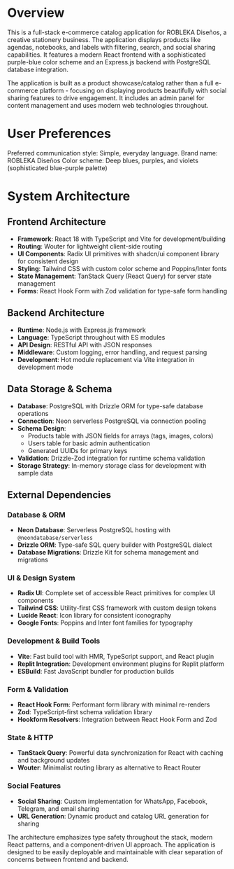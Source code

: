 # Overview

This is a full-stack e-commerce catalog application for ROBLEKA Diseños, a creative stationery business. The application displays products like agendas, notebooks, and labels with filtering, search, and social sharing capabilities. It features a modern React frontend with a sophisticated purple-blue color scheme and an Express.js backend with PostgreSQL database integration.

The application is built as a product showcase/catalog rather than a full e-commerce platform - focusing on displaying products beautifully with social sharing features to drive engagement. It includes an admin panel for content management and uses modern web technologies throughout.

# User Preferences

Preferred communication style: Simple, everyday language.
Brand name: ROBLEKA Diseños
Color scheme: Deep blues, purples, and violets (sophisticated blue-purple palette)

# System Architecture

## Frontend Architecture
- **Framework**: React 18 with TypeScript and Vite for development/building
- **Routing**: Wouter for lightweight client-side routing  
- **UI Components**: Radix UI primitives with shadcn/ui component library for consistent design
- **Styling**: Tailwind CSS with custom color scheme and Poppins/Inter fonts
- **State Management**: TanStack Query (React Query) for server state management
- **Forms**: React Hook Form with Zod validation for type-safe form handling

## Backend Architecture  
- **Runtime**: Node.js with Express.js framework
- **Language**: TypeScript throughout with ES modules
- **API Design**: RESTful API with JSON responses
- **Middleware**: Custom logging, error handling, and request parsing
- **Development**: Hot module replacement via Vite integration in development mode

## Data Storage & Schema
- **Database**: PostgreSQL with Drizzle ORM for type-safe database operations
- **Connection**: Neon serverless PostgreSQL via connection pooling
- **Schema Design**: 
  - Products table with JSON fields for arrays (tags, images, colors)
  - Users table for basic admin authentication
  - Generated UUIDs for primary keys
- **Validation**: Drizzle-Zod integration for runtime schema validation
- **Storage Strategy**: In-memory storage class for development with sample data

## External Dependencies

### Database & ORM
- **Neon Database**: Serverless PostgreSQL hosting with `@neondatabase/serverless`
- **Drizzle ORM**: Type-safe SQL query builder with PostgreSQL dialect
- **Database Migrations**: Drizzle Kit for schema management and migrations

### UI & Design System
- **Radix UI**: Complete set of accessible React primitives for complex UI components
- **Tailwind CSS**: Utility-first CSS framework with custom design tokens
- **Lucide React**: Icon library for consistent iconography
- **Google Fonts**: Poppins and Inter font families for typography

### Development & Build Tools
- **Vite**: Fast build tool with HMR, TypeScript support, and React plugin
- **Replit Integration**: Development environment plugins for Replit platform
- **ESBuild**: Fast JavaScript bundler for production builds

### Form & Validation
- **React Hook Form**: Performant form library with minimal re-renders
- **Zod**: TypeScript-first schema validation library
- **Hookform Resolvers**: Integration between React Hook Form and Zod

### State & HTTP
- **TanStack Query**: Powerful data synchronization for React with caching and background updates
- **Wouter**: Minimalist routing library as alternative to React Router

### Social Features
- **Social Sharing**: Custom implementation for WhatsApp, Facebook, Telegram, and email sharing
- **URL Generation**: Dynamic product and catalog URL generation for sharing

The architecture emphasizes type safety throughout the stack, modern React patterns, and a component-driven UI approach. The application is designed to be easily deployable and maintainable with clear separation of concerns between frontend and backend.